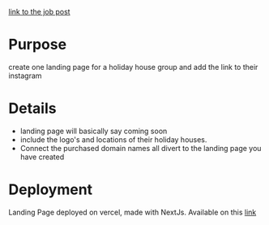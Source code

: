 [link to the job post](https://www.upwork.com/nx/find-work/best-matches/details/~015747618af7d97a3f?pageTitle=Job%20Details&_navType=slider&_modalInfo=%5B%7B%22navType%22%3A%22slider%22,%22title%22%3A%22Job%20Details%22,%22modalId%22%3A%221673487893028%22%7D%5D)

# Purpose

create one landing page for a holiday house group and add the link to their instagram

# Details

- landing page will basically say coming soon
- include the logo's and locations of their holiday houses.
- Connect the purchased domain names all divert to the landing page you have created

# Deployment

Landing Page deployed on vercel, made with NextJs.
Available on this [link]()
